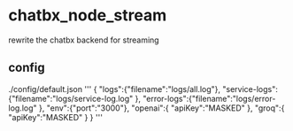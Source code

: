 # chatbx_node_stream
rewrite the chatbx backend for streaming

## config
./config/default.json
'''
{
    "logs":{"filename":"logs/all.log"},
    "service-logs":{"filename":"logs/service-log.log" },
    "error-logs":{"filename":"logs/error-log.log" },
    "env":{"port":"3000"},
    "openai":{
        "apiKey":"MASKED"
    },
    "groq":{
        "apiKey":"MASKED"
    }
}
'''

